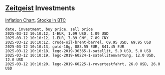 ## [Zeitgeist](index.html) Investments

[Inflation Chart](https://inflationchart.com),
[Stocks in BTC](https://stonksinbtc.xyz/)

```
date, investment, buy price, sell price
2025-03-12 10:10:12, 1-EUR, 1.09 USD, 1.09 USD
2025-03-12 10:10:12, 1-EUR, 7.89 CNY, 7.89 CNY
2025-03-12 10:10:12, crude-oil-brent-barrel, 69.95 USD, 69.95 USD
2025-03-12 10:10:13, gold-10g, 883.55 EUR, 841.45 EUR
2025-03-12 10:10:18, lego-2019-30365-1-satellit, 5.0 USD, 5.0 USD
2025-03-12 10:10:19, lego-2019-60224-1-satellitenwartung, 12.0 USD, 12.0 USD
2025-03-12 10:10:20, lego-2019-60225-1-rovertestfahrt, 26.0 USD, 26.0 USD
```
